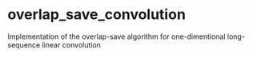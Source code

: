 # overlap_save_convolution
Implementation of the overlap-save algorithm for one-dimentional long-sequence linear convolution
